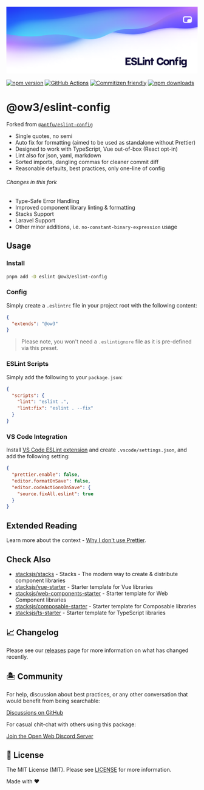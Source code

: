 <p align="center"><img src=".github/art/social.png" alt="Social Card of ESLint Config"></p>

[![npm version][npm-version-src]][npm-version-href]
[![GitHub Actions][github-actions-src]][github-actions-href]
[![Commitizen friendly](https://img.shields.io/badge/commitizen-friendly-brightgreen.svg)](http://commitizen.github.io/cz-cli/)
[![npm downloads][npm-downloads-src]][npm-downloads-href]
<!-- [![Codecov][codecov-src]][codecov-href] -->

# @ow3/eslint-config

Forked from [`@antfu/eslint-config`](https://github.com/antfu/eslint-config)

- Single quotes, no semi
- Auto fix for formatting (aimed to be used as standalone without Prettier)
- Designed to work with TypeScript, Vue out-of-box (React opt-in)
- Lint also for json, yaml, markdown
- Sorted imports, dangling commas for cleaner commit diff
- Reasonable defaults, best practices, only one-line of config

###### Changes in this fork

- Type-Safe Error Handling
- Improved component library linting & formatting
- Stacks Support
- Laravel Support
- Other minor additions, i.e. `no-constant-binary-expression` usage

## Usage

### Install

```bash
pnpm add -D eslint @ow3/eslint-config
```

### Config

Simply create a `.eslintrc` file in your project root with the following content:

```json
{
  "extends": "@ow3"
}
```

> Please note, you won't need a `.eslintignore` file as it is pre-defined via this preset.

### ESLint Scripts

Simply add the following to your `package.json`:

```json
{
  "scripts": {
    "lint": "eslint .",
    "lint:fix": "eslint . --fix"
  }
}
```

### VS Code Integration

Install [VS Code ESLint extension](https://marketplace.visualstudio.com/items?itemName=dbaeumer.vscode-eslint) and create `.vscode/settings.json`, and add the following setting:

```json
{
  "prettier.enable": false,
  "editor.formatOnSave": false,
  "editor.codeActionsOnSave": {
    "source.fixAll.eslint": true
  }
}
```

## Extended Reading

Learn more about the context - [Why I don't use Prettier](https://antfu.me/posts/why-not-prettier).

## Check Also

- [stacksjs/stacks](https://github.com/stacksjs/stacks) - Stacks - The modern way to create & distribute component libraries
- [stacksjs/vue-starter](https://github.com/stacksjs/vue-starter) - Starter template for Vue libraries
- [stacksjs/web-components-starter](https://github.com/stacksjs/web-components-starter) - Starter template for Web Component libraries
- [stacksjs/composable-starter](https://github.com/stacksjs/composable-starter) - Starter template for Composable libraries
- [stacksjs/ts-starter](https://github.com/stacksjs/ts-starter) - Starter template for TypeScript libraries

## 📈 Changelog

Please see our [releases](https://github.com/ow3org/eslint-config/releases) page for more information on what has changed recently.

## 🏝 Community

For help, discussion about best practices, or any other conversation that would benefit from being searchable:

[Discussions on GitHub](https://github.com/ow3org/eslint-config/discussions)

For casual chit-chat with others using this package:

[Join the Open Web Discord Server](https://discord.ow3.org)

## 📄 License

The MIT License (MIT). Please see [LICENSE](LICENSE.md) for more information.

Made with ❤️

<!-- Badges -->
[npm-version-src]: https://img.shields.io/npm/v/@ow3/eslint-config?style=flat-square
[npm-version-href]: https://npmjs.com/package/@ow3/eslint-config

[npm-downloads-src]: https://img.shields.io/npm/dm/@ow3/eslint-config?style=flat-square
[npm-downloads-href]: https://npmjs.com/package/@ow3/eslint-config

[github-actions-src]: https://img.shields.io/github/workflow/status/ow3org/eslint-config/CI/main?style=flat-square
[github-actions-href]: https://github.com/ow3org/eslint-config/actions?query=workflow%3Aci
